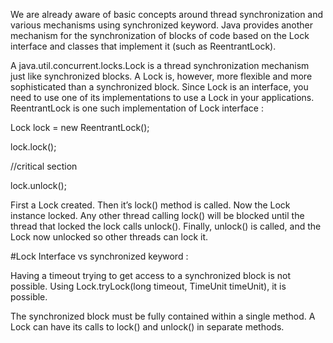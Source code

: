 We are already aware of basic concepts around thread synchronization and various mechanisms 
using synchronized keyword. Java provides another mechanism for the synchronization of 
blocks of code based on the Lock interface and classes that implement 
it (such as ReentrantLock).

A java.util.concurrent.locks.Lock is a thread synchronization mechanism just like 
synchronized blocks. A Lock is, however, more flexible and more sophisticated 
than a synchronized block. Since Lock is an interface, you need to use one of 
its implementations to use a Lock in your applications. ReentrantLock is one 
such implementation of Lock interface :

Lock lock = new ReentrantLock();
 
lock.lock();
 
//critical section
 
lock.unlock();

First a Lock created. Then it’s lock() method is called. Now the Lock instance locked. 
Any other thread calling lock() will be blocked until the thread that locked the lock 
calls unlock(). Finally, unlock() is called, and the Lock now unlocked 
so other threads can lock it.

#Lock Interface vs synchronized keyword : 

 Having a timeout trying to get access to a synchronized block is not possible. 
 Using Lock.tryLock(long timeout, TimeUnit timeUnit), it is possible.
 
 The synchronized block must be fully contained within a single method. 
 A Lock can have its calls to lock() and unlock() in separate methods.
 
 

